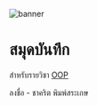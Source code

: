 ![banner](![image](https://github.com/frukcharkrit/frukcharkrit.github.io/assets/157786904/7f5311ae-a8b2-430a-8f36-8c9986fda31d)
)

# สมุดบันทึก

สำหรับรายวิชา [OOP](https://frukcharkrit.github.io/)

ลงชื่อ - ชาคริต พิมพ์สระเกษ
